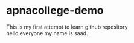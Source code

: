 # apnacollege-demo
This is my first attempt to learn github repository
<br>
hello everyone
my name is saad.

